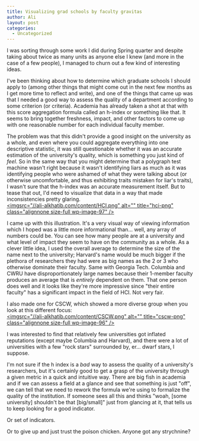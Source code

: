 ```yaml
---
title: Visualizing grad schools by faculty gravitas
author: Ali
layout: post
categories:
  - Uncategorized
---
```

I was sorting through some work I did during Spring quarter and despite taking about twice as many units as anyone else I knew (and more in the case of a few people), I managed to churn out a few kind of interesting ideas.

I've been thinking about how to determine which graduate schools I should apply to (among other things that might come out in the next few months as I get more time to reflect and write), and one of the things that came up was that I needed a good way to assess the quality of a department according to some criterion (or criteria). Academia has already taken a shot at that with this score aggregation formula called an h-index or something like that. It seems to bring together freshness, impact, and other factors to come up with one reasonable number for each individual faculty member.

The problem was that this didn't provide a good insight on the university as a whole, and even where you could aggregate everything into one descriptive statistic, it was still questionable whether it was an accurate estimation of the university's quality, which is something you just kind of *feel*. So in the same way that you might determine that a polygraph test machine wasn't right because it wasn't identifying liars as much as it was identifying people who were ashamed of what they were talking about (or otherwise uncomfortable, and thus exhibiting traits mistaken for liar's traits), I wasn't sure that the h-index was an accurate measurement itself. But to tease that out, I'd need to visualize that data in a way that made inconsistencies pretty glaring.  
<a href="//ali-alkhatib.com/content/HCI.png" rel="attachment wp-att-97"><imgsrc="//ali-alkhatib.com/content/HCI.png" alt="" title="hci-png" class="alignnone size-full wp-image-97" /></a>

I came up with this illustration. It's a very visual way of viewing information which I hoped was a little more informational than... well, any array of numbers could be. You can see how many people are at a university and what level of impact they seem to have on the community as a whole. As a clever little idea, I used the overall average to determine the size of the name next to the university; Harvard's name would be much bigger if the plethora of researchers they had were as big names as the 2 or 3 who otherwise dominate their faculty. Same with Georgia Tech. Columbia and CWRU have disproportionately large names because their 1-member faculty produces an average that is *entirely* dependent on them. That one person does well and it looks like they're more impressive since "their entire faculty" has a significant impact in the field of HCI. Not very fair.

I also made one for CSCW, which showed a more diverse group when you look at this different focus:  
<a href="//ali-alkhatib.com/content/CSCW.png" rel="attachment wp-att-96"><imgsrc="//ali-alkhatib.com/content/CSCW.png" alt="" title="cscw-png" class="alignnone size-full wp-image-96" /></a>

I was interested to find that relatively few universities got inflated reputations (except maybe Columbia and Harvard), and there were a lot of universities with a few "rock stars" surrounded by, er... dwarf stars, I suppose.

I'm not sure if the h index is a *bad* way to assess the quality of a university's researchers, but it's certainly good to get a grasp of the university through a given metric in a quick and intuitive way. There are big fish in academia and if we can assess a field at a glance and see that something is just "off", we can tell that we need to rework the formula we're using to formalize the quality of the institution. If someone sees all this and thinks "woah, [some university] shouldn't be that [big/small]" just from glancing at it, that tells us to keep looking for a good indicator.

Or set of indicators.

Or to give up and just trust the poison chicken. Anyone got any strychnine?
